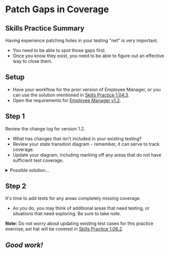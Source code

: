 # Patch Gaps in Coverage

## Skills Practice Summary

Having experience patching holes in your testing "net" is very important.

- You need to be able to spot those gaps first.
- Once you know they exist, you need to be able to figure out an effective way
  to close them.

## Setup

- Have your workflow for the prior version of Employee Manager, or you can use
  the solution mentioned in [Skills Practice 1.04.3](../1.04/sp1.04.3.md).
- Open the requirements for
  [Employee Manager v1.2](https://devmountain-qa.github.io/employee-manager/1.2_README.html).

## Step 1

Review the change log for version 1.2.

- What has changes that isn't included in your existing testing?
- Review your state transition diagram - remember, it can serve to track
  coverage.
- Update your diagram, including marking off any areas that do not have
  sufficient test coverage.

<details> <summary> Possible solution... </summary>

![Updated employee manager state transition diagram](../../../assets/needAsset.png)

</details>

## Step 2

It's time to add tests for any areas completely missing coverage.

- As you do, you may think of additional areas that need testing, or situations
  that need exploring. Be sure to take note.

**Note:** Do not worry about updating existing test cases for this practice
exercise, ast hat will be covered in [Skills Practice 1.06.2](./sp1.05.2.md).

## **_Good work!_**

